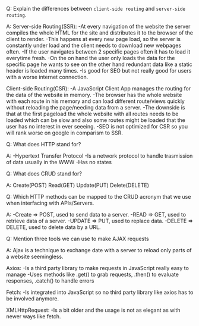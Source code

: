 Q:
Explain the differences between `client-side routing` and `server-side routing`.

A:
Server-side Routing(SSR):
-At every navigation of the website the server compiles the whole HTML for the site
and distributes it to the browser of the client to render.
-This happens at every new page load, so the server is constantly under load
and the client needs to download new webpages often.
-If the user navigates between 2 specific pages often it has to load it everytime fresh.
-On the on hand the user only loads the data for the specific page he wants to see on the 
other hand redundant data like a static header is loaded many times.
-Is good for SEO but not really good for users with a worse internet connection.

Client-side Routing(CSR):
-A JavaScript  Client App manages the routing for the data of the website in memory.
-The browser has the whole website with each route in his memory and can load different
route/views quickly without reloading the page/needing data from a server.
-The downside is that at the first pageload the whole website with all routes needs to be loaded
which can be slow and also some routes might be loaded that the user has no interest in ever seeeing.
-SEO is not optimized for CSR so you will rank worse on google in comparism to SSR.

Q:
What does HTTP stand for?

A:
-Hypertext Transfer Protocol
-Is a network protocol to handle trasmission of data usually in the WWW
-Has no states

Q:
What does CRUD stand for?

A:
Create(POST)
Read(GET)
Update(PUT)
Delete(DELETE)

Q:
Which HTTP methods can be mapped to the CRUD acronym that we use when interfacing with APIs/Servers.

A:
-Create => POST, used to send data to a server.
-READ => GET, used to retrieve data of a server.
-UPDATE => PUT, used to replace data.
-DELETE => DELETE, used to delete data by a URL.

Q:
Mention three tools we can use to make AJAX requests

A:
Ajax is a technique to exchange date with a server to reload only parts of a website seemingless.

Axios:
-Is a third party library to make requests in JavaScript really easy to manage
-Uses methods like .get() to grab requests, .then() to evaluate responses, .catch() to handle errors

Fetch:
-Is integrated into JavaScript so no third party library like axios has to be involved anymore.

XMLHttpRequest:
-Is a bit older and the usage is not as elegant as with newer ways like fetch.